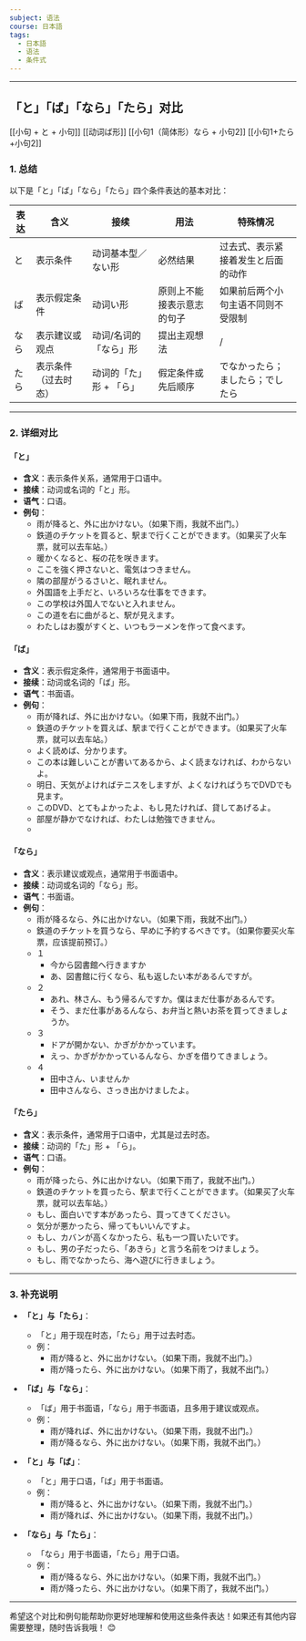 ```yaml
---
subject: 语法
course: 日本語
tags:
  - 日本語
  - 语法
  - 条件式
---
```

---


## 「と」「ば」「なら」「たら」对比

[[小句 + と + 小句]]
[[动词ば形]]
[[小句1（简体形）なら + 小句2]]
[[小句1+たら+小句2]]
### 1. **总结**
以下是「と」「ば」「なら」「たら」四个条件表达的基本对比：

| 表达  | 含义         | 接续            | 用法            | 特殊情况              |
| --- | ---------- | ------------- | ------------- | ----------------- |
| と   | 表示条件       | 动词基本型／ない形     | 必然结果          | 过去式、表示紧接着发生と后面的动作 |
| ば   | 表示假定条件     | 动词い形          | 原则上不能接表示意志的句子 | 如果前后两个小句主语不同则不受限制 |
| なら  | 表示建议或观点    | 动词/名词的「なら」形   | 提出主观想法        | /                 |
| たら  | 表示条件（过去时态） | 动词的「た」形 + 「ら」 | 假定条件或先后顺序     | でなかったら；ましたら；でしたら  |


---

### 2. **详细对比**

#### **「と」**
- **含义**：表示条件关系，通常用于口语中。
- **接续**：动词或名词的「と」形。
- **语气**：口语。
- **例句**：
  - 雨が降ると、外に出かけない。（如果下雨，我就不出门。）
  - 鉄道のチケットを買ると、駅まで行くことができます。（如果买了火车票，就可以去车站。）
  - 暖かくなると、桜の花を咲きます。
  - ここを強く押さないと、電気はつきません。
  - 隣の部屋がうるさいと、眠れません。
  - 外国語を上手だと、いろいろな仕事をできます。
  - この学校は外国人でないと入れません。
  - この道を右に曲がると、駅が見えます。
  - わたしはお腹がすくと、いつもラーメンを作って食べます。

#### **「ば」**
- **含义**：表示假定条件，通常用于书面语中。
- **接续**：动词或名词的「ば」形。
- **语气**：书面语。
- **例句**：
  - 雨が降れば、外に出かけない。（如果下雨，我就不出门。）
  - 鉄道のチケットを買えば、駅まで行くことができます。（如果买了火车票，就可以去车站。）
  - よく読めば、分かります。
  - この本は難しいことが書いてあるから、よく読まなければ、わからないよ。
  - 明日、天気がよければテニスをしますが、よくなければうちでDVDでも見ます。
  - このDVD、とてもよかったよ、もし見たければ、貸してあげるよ。
  - 部屋が静かでなければ、わたしは勉強できません。
  - 

#### **「なら」**
- **含义**：表示建议或观点，通常用于书面语中。
- **接续**：动词或名词的「なら」形。
- **语气**：书面语。
- **例句**：
  - 雨が降るなら、外に出かけない。（如果下雨，我就不出门。）
  - 鉄道のチケットを買うなら、早めに予約するべきです。（如果你要买火车票，应该提前预订。）
  - １
	  - 今から図書館へ行きますか
	  - あ、図書館に行くなら、私も返したい本があるんですが。
  - ２
	  - あれ、林さん、もう帰るんですか。僕はまだ仕事があるんです。
	  - そう、まだ仕事があるんなら、お弁当と熱いお茶を買ってきましょうか。
  - ３
	  - ドアが開かない、かぎがかかっています。
	  - えっ、かぎがかかっているんなら、かぎを借りてきましょう。
  - ４
	  - 田中さん、いませんか
	  - 田中さんなら、さっき出かけましたよ。

#### **「たら」**
- **含义**：表示条件，通常用于口语中，尤其是过去时态。
- **接续**：动词的「た」形 + 「ら」。
- **语气**：口语。
- **例句**：
  - 雨が降ったら、外に出かけない。（如果下雨了，我就不出门。）
  - 鉄道のチケットを買ったら、駅まで行くことができます。（如果买了火车票，就可以去车站。）
  - もし、面白いです本があったら、買ってきてください。
  - 気分が悪かったら、帰ってもいいんですよ。
  - もし、カバンが高くなかったら、私も一つ買いたいです。
  - もし、男の子だったら、「あきら」と言う名前をつけましょう。
  - もし、雨でなかったら、海へ遊びに行きましょう。

---

### 3. **补充说明**
- **「と」与「たら」**：
  - 「と」用于现在时态，「たら」用于过去时态。
  - 例：
    - 雨が降ると、外に出かけない。（如果下雨，我就不出门。）
    - 雨が降ったら、外に出かけない。（如果下雨了，我就不出门。）

- **「ば」与「なら」**：
  - 「ば」用于书面语，「なら」用于书面语，且多用于建议或观点。
  - 例：
    - 雨が降れば、外に出かけない。（如果下雨，我就不出门。）
    - 雨が降るなら、外に出かけない。（如果下雨，我就不出门。）

- **「と」与「ば」**：
  - 「と」用于口语，「ば」用于书面语。
  - 例：
    - 雨が降ると、外に出かけない。（如果下雨，我就不出门。）
    - 雨が降れば、外に出かけない。（如果下雨，我就不出门。）

- **「なら」与「たら」**：
  - 「なら」用于书面语，「たら」用于口语。
  - 例：
    - 雨が降るなら、外に出かけない。（如果下雨，我就不出门。）
    - 雨が降ったら、外に出かけない。（如果下雨了，我就不出门。）

---

希望这个对比和例句能帮助你更好地理解和使用这些条件表达！如果还有其他内容需要整理，随时告诉我哦！ 😊
